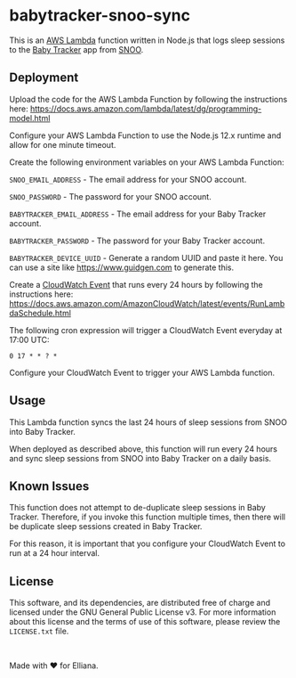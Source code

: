 # babytracker-snoo-sync

This is an [AWS Lambda](https://aws.amazon.com/lambda/) function written in Node.js that logs sleep sessions to the [Baby Tracker](https://apps.apple.com/app/appname/id779656557) app from [SNOO](https://happiestbaby.com/).


## Deployment

Upload the code for the AWS Lambda Function by following the instructions here: https://docs.aws.amazon.com/lambda/latest/dg/programming-model.html

Configure your AWS Lambda Function to use the Node.js 12.x runtime and allow for one minute timeout.

Create the following environment variables on your AWS Lambda Function:

`SNOO_EMAIL_ADDRESS` - The email address for your SNOO account.

`SNOO_PASSWORD` - The password for your SNOO account.

`BABYTRACKER_EMAIL_ADDRESS` - The email address for your Baby Tracker account.

`BABYTRACKER_PASSWORD` - The password for your Baby Tracker account.

`BABYTRACKER_DEVICE_UUID` - Generate a random UUID and paste it here. You can use a site like https://www.guidgen.com to generate this.

Create a [CloudWatch Event](https://aws.amazon.com/cloudwatch/) that runs every 24 hours by following the instructions here: https://docs.aws.amazon.com/AmazonCloudWatch/latest/events/RunLambdaSchedule.html

The following cron expression will trigger a CloudWatch Event everyday at 17:00 UTC:

`0 17 * * ? *`

Configure your CloudWatch Event to trigger your AWS Lambda function.


## Usage

This Lambda function syncs the last 24 hours of sleep sessions from SNOO into Baby Tracker.

When deployed as described above, this function will run every 24 hours and sync sleep sessions from SNOO into Baby Tracker on a daily basis.


## Known Issues

This function does not attempt to de-duplicate sleep sessions in Baby Tracker. Therefore, if you invoke this function multiple times, then there will be duplicate sleep sessions created in Baby Tracker.

For this reason, it is important that you configure your CloudWatch Event to run at a 24 hour interval.


## License

This software, and its dependencies, are distributed free of charge and licensed under the GNU General Public License v3. For more information about this license and the terms of use of this software, please review the `LICENSE.txt` file.

&nbsp;

Made with ❤️ for Elliana.
